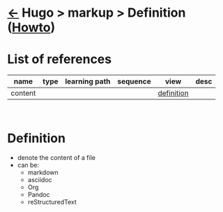 <head><link rel="stylesheet" href="../../../md.css"/><script src="../../../md.js"></script></head>

[//]: #(Reference)
[Repo_Readme]:  ../README.md
[Item_Howto]:     ../howto/markup_howto.md
[content_whatis]: ../whatis/content_whatis.md

# [&larr;][Repo_Readme] Hugo > markup > Definition ([Howto][Item_Howto])
# List of references
|name|type|learning path|sequence|view|desc|
|-|-|-|-|-|-|
|content||||[definition][content_whatis]
<br>

# Definition
- denote the content of a file
- can be:
  - markdown
  - asciidoc
  - Org
  - Pandoc
  - reStructuredText




